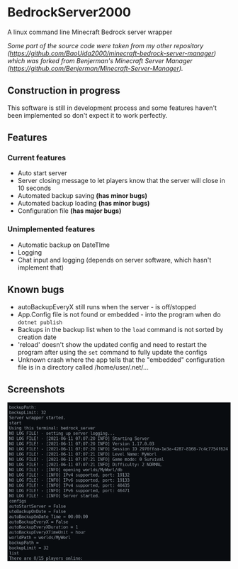 # BedrockServer2000

A linux command line Minecraft Bedrock server wrapper

_Some part of the source code were taken from my other repository (<https://github.com/BaoUida2000/minecraft-bedrock-server-manager>) which was forked from Benjerman's Minecraft Server Manager (<https://github.com/Benjerman/Minecraft-Server-Manager>)._

## Construction in progress

This software is still in development process and some features haven't been implemented so don't expect it to work perfectly.

## Features

### Current features

- Auto start server
- Server closing message to let players know that the server will close in 10 seconds
- Automated backup saving **(has minor bugs)**
- Automated backup loading **(has minor bugs)**
- Configuration file **(has major bugs)**

### Unimplemented features

- Automatic backup on DateTIme
- Logging
- Chat input and logging (depends on server software, which hasn't implement that)

## Known bugs

- autoBackupEveryX still runs when the server - is off/stopped
- App.Config file is not found or embedded - into the program when do `dotnet publish`
- Backups in the backup list when to the `load` command is not sorted by creation date
- 'reload' doesn't show the updated config and need to restart the program after using the `set` command to fully update the configs
- Unknown crash where the app tells that the "embedded" configuration file is in a directory called /home/user/.net/...

## Screenshots

![app_screenshot](app_screenshot.png)
